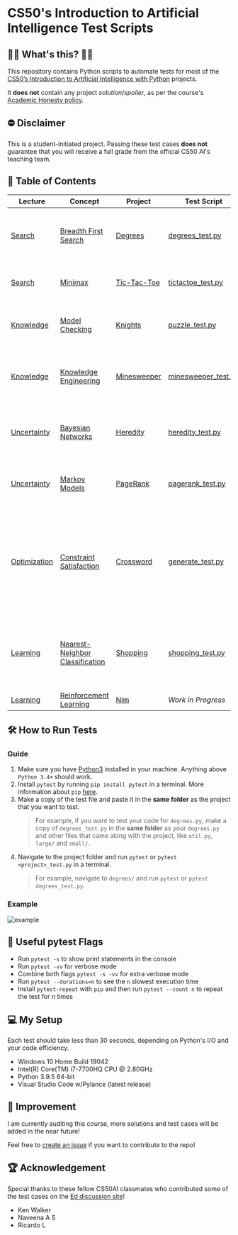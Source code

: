 # CS50's Introduction to Artificial Intelligence Test Scripts

## 🤷‍♂️ What's this? 🤷‍♀️

This repository contains Python scripts to automate tests for most of the [CS50’s Introduction to Artificial Intelligence with Python](https://cs50.harvard.edu/ai/2020/) projects.</br>

It **does not** contain any project *solution*/*spoiler*, as per the course's [Academic Honesty policy](https://cs50.harvard.edu/ai/2020/honesty/).

## ⛔ Disclaimer

This is a student-initiated project. Passing these test cases **does not** guarantee that you will receive a full grade from the official CS50 AI's teaching team.

## 📖 Table of Contents

| Lecture                                                   | Concept                                                                                                      | Project                                                                 | Test Script                                | Description                                                                                                                                                                               |
| --------------------------------------------------------- | ------------------------------------------------------------------------------------------------------------ | ----------------------------------------------------------------------- | ------------------------------------------ | ----------------------------------------------------------------------------------------------------------------------------------------------------------------------------------------- |
| [Search](https://cs50.harvard.edu/ai/2020/weeks/0/)       | [Breadth First Search](https://cs50.harvard.edu/ai/2020/notes/0/#breadth-first-search)                       | [Degrees](https://cs50.harvard.edu/ai/2020/projects/0/degrees/)         | [degrees_test.py](degrees_test.py)         | Run test cases given by problem description and [this discussion](https://edstem.org/us/courses/176/discussion/226814?answer=546980)                                                      |
| [Search](https://cs50.harvard.edu/ai/2020/weeks/0/)       | [Minimax](https://cs50.harvard.edu/ai/2020/notes/0/#minimax)                                                 | [Tic-Tac-Toe](https://cs50.harvard.edu/ai/2020/projects/0/tictactoe/)   | [tictactoe_test.py](tictactoe_test.py)     | Let your AI play against itself for 10 rounds                                                                                                                                             |
| [Knowledge](https://cs50.harvard.edu/ai/2020/weeks/1/)    | [Model Checking](https://cs50.harvard.edu/ai/2020/notes/1/#inference)                                        | [Knights](https://cs50.harvard.edu/ai/2020/projects/1/knights/)         | [puzzle_test.py](puzzle_test.py)           | Check the correctness of the 4 puzzle results                                                                                                                                             |
| [Knowledge](https://cs50.harvard.edu/ai/2020/weeks/1/)    | [Knowledge Engineering](https://cs50.harvard.edu/ai/2020/notes/1/#knowledge-engineering)                     | [Minesweeper](https://cs50.harvard.edu/ai/2020/projects/1/minesweeper/) | [minesweeper_test.py](minesweeper_test.py) | Check if your AI has ≈90% win rate over 1000 simulations                                                                                                                                  |
| [Uncertainty](https://cs50.harvard.edu/ai/2020/weeks/2/)  | [Bayesian Networks](https://cs50.harvard.edu/ai/2020/notes/2/#bayesian-networks)                             | [Heredity](https://cs50.harvard.edu/ai/2020/projects/2/heredity/)       | [heredity_test.py](heredity_test.py)       | Run test cases given by problem description and [this discussion](https://edstem.org/us/courses/176/discussion/488564?answer=1263763)                                                     |
| [Uncertainty](https://cs50.harvard.edu/ai/2020/weeks/2/)  | [Markov Models](https://cs50.harvard.edu/ai/2020/notes/2/#markov-models)                                     | [PageRank](https://cs50.harvard.edu/ai/2020/projects/2/pagerank/)       | [pagerank_test.py](pagerank_test.py)       | Compare the output of the 2 implemented functions                                                                                                                                         |
| [Optimization](https://cs50.harvard.edu/ai/2020/weeks/3/) | [Constraint Satisfaction](https://cs50.harvard.edu/ai/2020/notes/3/#constraint-satisfaction)                 | [Crossword](https://cs50.harvard.edu/ai/2020/projects/3/crossword/)     | [generate_test.py](generate_test.py)       | Generate crosswords using all 9 different structure + words combination and a special test case from [this discussion](https://edstem.org/us/courses/176/discussion/103609?answer=280445) |
| [Learning](https://cs50.harvard.edu/ai/2020/weeks/4/)     | [Nearest-Neighbor Classification](https://cs50.harvard.edu/ai/2020/notes/4/#nearest-neighbor-classification) | [Shopping](https://cs50.harvard.edu/ai/2020/projects/4/shopping/)       | [shopping_test.py](shopping_test.py)       | Check the size of evidence, sensitivity & specificity range and total test size                                                                                                           |
| [Learning](https://cs50.harvard.edu/ai/2020/weeks/4/)     | [Reinforcement Learning](https://cs50.harvard.edu/ai/2020/notes/4/#reinforcement-learning)                   | [Nim](https://cs50.harvard.edu/ai/2020/projects/4/nim/)                 | *Work in Progress*                         | *Work in Progress*                                                                                                                                                                        |

## 🛠️ How to Run Tests

### Guide

1. Make sure you have [Python3](https://www.python.org/downloads/) installed in your machine. Anything above `Python 3.4+` should work.
2. Install `pytest` by running `pip install pytest` in a terminal. More information about `pip` [here](https://realpython.com/what-is-pip/).
3. Make a copy of the test file and paste it in the **same folder** as the project that you want to test.
    > For example, if you want to test your code for `degrees.py`, make a copy of `degrees_test.py` in the **same folder** as your `degrees.py` and other files that came along with the project, like `util.py`, `large/` and `small/`.
4. Navigate to the project folder and run `pytest` or `pytest <project>_test.py` in a terminal.
    > For example, navigate to `degrees/` and run `pytest` or `pytest degrees_test.py`.

### Example

![example](https://user-images.githubusercontent.com/36299141/128583985-a56b4371-a092-430a-8c08-4483137367d6.png)

## 🚩 Useful pytest Flags

- Run `pytest -s` to show print statements in the console
- Run `pytest -vv` for verbose mode
- Combine both flags `pytest -s -vv` for extra verbose mode
- Run `pytest --durations=n` to see the `n` slowest execution time
- Install `pytest-repeat` with `pip` and then run `pytest --count n` to repeat the test for *n* times

## 💻 My Setup

Each test should take less than 30 seconds, depending on Python's I/O and your code efficiency.

- Windows 10 Home Build 19042
- Intel(R) Core(TM) i7-7700HQ CPU @ 2.80GHz
- Python 3.9.5 64-bit
- Visual Studio Code w/Pylance (latest release)

## 🤹 Improvement

I am currently auditing this course, more solutions and test cases will be added in the near future!</br>

Feel free to [create an issue](https://github.com/jetkan-yk/cs50ai-test/issues/new) if you want to contribute to the repo!

## 🏆 Acknowledgement

Special thanks to these fellow CS50AI classmates who contributed some of the test cases on the [Ed discussion site](https://edstem.org/us/courses/176/discussion/)!

- Ken Walker
- Naveena A S
- Ricardo L

